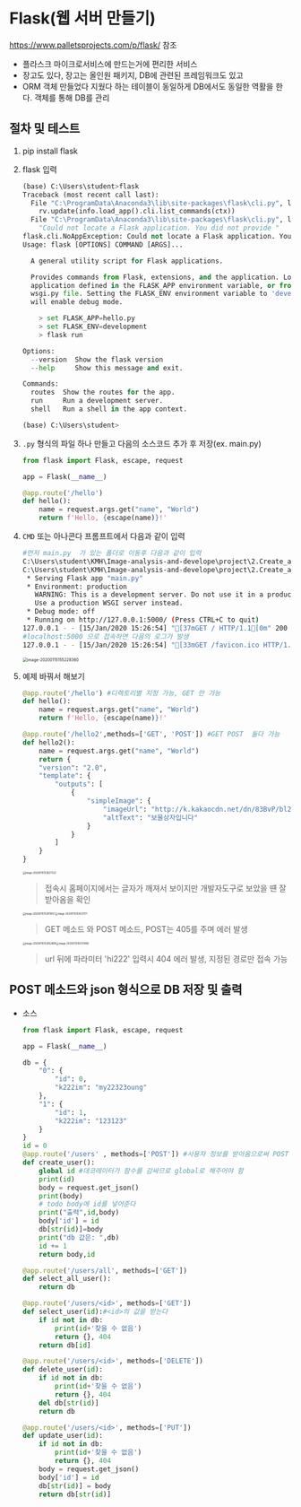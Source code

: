 # Flask(웹 서버 만들기)

https://www.palletsprojects.com/p/flask/ 참조

- 플라스크 마이크로서비스에 만드는거에 편리한 서비스
- 장고도 있다, 장고는 올인원 패키지, DB에 관련된 프레임워크도 있고 
- ORM 객체 만들었다 지웠다 하는 테이블이 동일하게 DB에서도 동일한 역활을 한다. 객체를 통해 DB를 관리



## 절차 및 테스트

1. pip install flask

2. flask 입력

   ```python
   (base) C:\Users\student>flask
   Traceback (most recent call last):
     File "C:\ProgramData\Anaconda3\lib\site-packages\flask\cli.py", line 556, in list_commands
       rv.update(info.load_app().cli.list_commands(ctx))
     File "C:\ProgramData\Anaconda3\lib\site-packages\flask\cli.py", line 399, in load_app
       "Could not locate a Flask application. You did not provide "
   flask.cli.NoAppException: Could not locate a Flask application. You did not provide the "FLASK_APP" environment variable, and a "wsgi.py" or "app.py" module was not found in the current directory.
   Usage: flask [OPTIONS] COMMAND [ARGS]...
   
     A general utility script for Flask applications.
   
     Provides commands from Flask, extensions, and the application. Loads the
     application defined in the FLASK_APP environment variable, or from a
     wsgi.py file. Setting the FLASK_ENV environment variable to 'development'
     will enable debug mode.
   
       > set FLASK_APP=hello.py
       > set FLASK_ENV=development
       > flask run
   
   Options:
     --version  Show the flask version
     --help     Show this message and exit.
   
   Commands:
     routes  Show the routes for the app.
     run     Run a development server.
     shell   Run a shell in the app context.
   
   (base) C:\Users\student>
   ```

3. `.py` 형식의 파일 하나 만들고 다음의 소스코드 추가 후 저장(ex. main.py)

   ```python
   from flask import Flask, escape, request
   
   app = Flask(__name__)
   
   @app.route('/hello')
   def hello():
       name = request.args.get("name", "World")
       return f'Hello, {escape(name)}!'
   ```

4. `CMD` 또는 아나콘다 프롬프트에서 다음과 같이 입력

   ```bash
   #먼저 main.py  가 있는 폴더로 이동후 다음과 같이 입력
   C:\Users\student\KMH\Image-analysis-and-develope\project\2.Create_a_chatbot_with_Open_Builder> set flask_APP=main.py
   C:\Users\student\KMH\Image-analysis-and-develope\project\2.Create_a_chatbot_with_Open_Builder> flask run # 또는 "python -m flask run" 으로 입력
    * Serving Flask app "main.py"
    * Environment: production
      WARNING: This is a development server. Do not use it in a production deployment.
      Use a production WSGI server instead.
    * Debug mode: off
    * Running on http://127.0.0.1:5000/ (Press CTRL+C to quit)
   127.0.0.1 - - [15/Jan/2020 15:26:54] "[37mGET / HTTP/1.1[0m" 200 -
   #localhost:5000 으로 접속하면 다음의 로그가 발생
   127.0.0.1 - - [15/Jan/2020 15:26:54] "[33mGET /favicon.ico HTTP/1.1[0m" 404 -
   
   ```

   <img src="C:/Users/student/KMH/Image-analysis-and-develope/project/2.Create_a_chatbot_with_Open_Builder/images/image-20200115155228360.png" alt="image-20200115155228360" style="zoom:50%;" />

   

5. 예제 바꿔서 해보기

   ```python
   @app.route('/hello') #디렉토리별 지정 가능, GET 만 가능
   def hello():
       name = request.args.get("name", "World")
       return f'Hello, {escape(name)}!'
   
   @app.route('/hello2',methods=['GET', 'POST']) #GET POST  둘다 가능
   def hello2():
       name = request.args.get("name", "World")
       return {
       "version": "2.0",
       "template": {
           "outputs": [
               {
                   "simpleImage": {
                       "imageUrl": "http://k.kakaocdn.net/dn/83BvP/bl20duRC1Q1/lj3JUcmrzC53YIjNDkqbWK/i_6piz1p.jpg",
                       "altText": "보물상자입니다"
                   }
               }
           ]
       }
   }
   ```

   <img src="C:/Users/student/KMH/Image-analysis-and-develope/project/2.Create_a_chatbot_with_Open_Builder/images/image-20200115153827322.png" alt="image-20200115153827322" style="zoom:30%;" />

   > 접속시 홈페이지에서는 글자가 깨져서 보이지만 개발자도구로 보았을 떈 잘 받아옴을 확인

   

   <img src="C:/Users/student/KMH/Image-analysis-and-develope/project/2.Create_a_chatbot_with_Open_Builder/images/image-20200115153911857.png" alt="image-20200115153911857" style="zoom:30%;" /><img src="C:/Users/student/KMH/Image-analysis-and-develope/project/2.Create_a_chatbot_with_Open_Builder/images/image-20200115154031171.png" alt="image-20200115154031171" style="zoom:30%;" />

   > GET 메소드 와 POST 메소드, POST는 405를 주며 에러 발생

   

   <img src="C:/Users/student/KMH/Image-analysis-and-develope/project/2.Create_a_chatbot_with_Open_Builder/images/image-20200115153952808.png" alt="image-20200115153952808" style="zoom:30%;" /><img src="C:/Users/student/KMH/Image-analysis-and-develope/project/2.Create_a_chatbot_with_Open_Builder/images/image-20200115155131489.png" alt="image-20200115155131489" style="zoom:30%;" />

   > url 뒤에 파라미터 'hi222' 입력시 404 에러 발생, 지정된 경로만 접속 가능





## POST 메소드와 json 형식으로  DB 저장 및 출력

- 소스

  ```python
  from flask import Flask, escape, request
  
  app = Flask(__name__)
  
  db = {
      "0": {
          "id": 0,
          "k222im": "my22323oung"
      },
      "1": {
          "id": 1,
          "k222im": "123123"
      }
  }
  id = 0
  @app.route('/users' , methods=['POST']) #사용자 정보를 받아옴으로써 POST 사용,  
  def create_user():
      global id #데코레이터가 함수를 감싸므로 global로 해주어야 함
      print(id)
      body = request.get_json()
      print(body)
      # todo body에 id를 넣어준다
      print("출력",id,body)
      body['id'] = id
      db[str(id)]=body
      print("db 값은: ",db)
      id += 1
      return body,id
  
  @app.route('/users/all', methods=['GET'])
  def select_all_user():
      return db
  
  @app.route('/users/<id>', methods=['GET'])
  def select_user(id):#<id>의 값을 받는다
      if id not in db:
          print(id+'찾을 수 없음')
          return {}, 404 
      return db[id]
  
  @app.route('/users/<id>', methods=['DELETE'])
  def delete_user(id): 
      if id not in db:
          print(id+'찾을 수 없음')
          return {}, 404
      del db[str(id)]
      return db
  
  @app.route('/users/<id>', methods=['PUT'])
  def update_user(id):
      if id not in db:
          print(id+'찾을 수 없음')
          return {}, 404
      body = request.get_json()
      body['id'] = id
      db[str(id)] = body   
      return db[str(id)]
  ```

  

